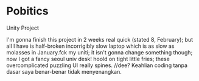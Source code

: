 # Pobitics
Unity Project

I'm gonna finish this project in 2 weeks real quick (stated 8, February);
but all I have is half-broken incorrigibly slow laptop which is as slow as molasses in January.fck my uniti; it isn't gonna change something though;
now I got a fancy seoul univ desk! hoold on tight little fries;
these overcomplicated puzzling UI really spines.
//dee?
Keahlian coding tanpa dasar saya benar-benar tidak menyenangkan.
